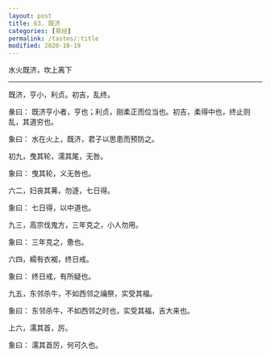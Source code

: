 ```yaml
---
layout: post
title: 63. 既济
categories: [易经]
permalink: /tastes/:title
modified: 2020-10-19
---
```


水火既济，坎上离下

---

既济，亨小，利贞。初吉，乱终。

彖曰： 既济亨小者，亨也；利贞，刚柔正而位当也。初吉，柔得中也，终止则乱，其道穷也。

象曰： 水在火上，既济，君子以思患而预防之。

初九，曳其轮，濡其尾，无咎。

象曰： 曳其轮，义无咎也。

六二，妇丧其茀，勿逐，七日得。

象曰： 七日得，以中道也。

九三，高宗伐鬼方，三年克之，小人勿用。

象曰： 三年克之，惫也。

六四，繻有衣袽，终日戒。

象曰： 终日戒，有所疑也。

九五，东邻杀牛，不如西邻之禴祭，实受其福。

象曰： 东邻杀牛，不如西邻之时也，实受其福，吉大来也。

上六，濡其首，厉。

象曰： 濡其首厉，何可久也。
